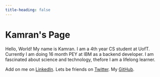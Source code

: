 ```yaml
---
title-heading: false
---
```


# Kamran's Page

Hello, World! My name is Kamran. I am a 4th year CS student at UofT. Currently I am doing 16 month PEY at IBM as a backend developer. I am fascinated about science and technology,
thefore I am a lifelong learner. 

Add on me on [LinkedIn](https://www.linkedin.com/in/badirov-kamran/).
Lets be friends on [Twitter](https://twitter.com/kamranbadirov).
My [GitHub](https://github.com/kamrandb).
